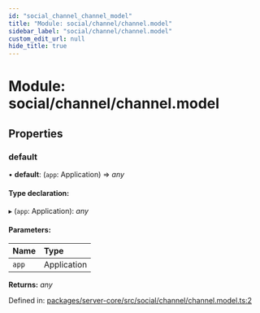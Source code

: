 ```yaml
---
id: "social_channel_channel_model"
title: "Module: social/channel/channel.model"
sidebar_label: "social/channel/channel.model"
custom_edit_url: null
hide_title: true
---
```


# Module: social/channel/channel.model

## Properties

### default

• **default**: (`app`: Application) => *any*

#### Type declaration:

▸ (`app`: Application): *any*

#### Parameters:

Name | Type |
:------ | :------ |
`app` | Application |

**Returns:** *any*

Defined in: [packages/server-core/src/social/channel/channel.model.ts:2](https://github.com/xr3ngine/xr3ngine/blob/a16a45d7e/packages/server-core/src/social/channel/channel.model.ts#L2)
